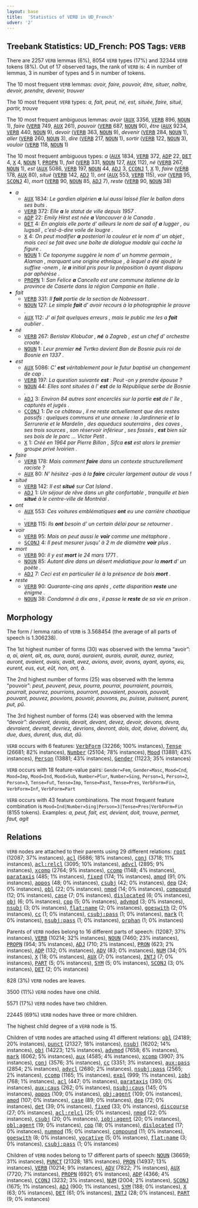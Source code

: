 ```yaml
---
layout: base
title:  'Statistics of VERB in UD_French'
udver: '2'
---
```


## Treebank Statistics: UD_French: POS Tags: `VERB`

There are 2257 `VERB` lemmas (6%), 8054 `VERB` types (17%) and 32344 `VERB` tokens (8%).
Out of 17 observed tags, the rank of `VERB` is: 4 in number of lemmas, 3 in number of types and 5 in number of tokens.

The 10 most frequent `VERB` lemmas: <em>avoir, faire, pouvoir, être, situer, naître, devoir, prendre, devenir, trouver</em>

The 10 most frequent `VERB` types:  <em>a, fait, peut, né, est, située, faire, situé, partir, trouve</em>

The 10 most frequent ambiguous lemmas: <em>avoir</em> (<tt><a href="fr-pos-AUX.html">AUX</a></tt> 3356, <tt><a href="fr-pos-VERB.html">VERB</a></tt> 896, <tt><a href="fr-pos-NOUN.html">NOUN</a></tt> 1), <em>faire</em> (<tt><a href="fr-pos-VERB.html">VERB</a></tt> 749, <tt><a href="fr-pos-AUX.html">AUX</a></tt> 261), <em>pouvoir</em> (<tt><a href="fr-pos-VERB.html">VERB</a></tt> 687, <tt><a href="fr-pos-NOUN.html">NOUN</a></tt> 90), <em>être</em> (<tt><a href="fr-pos-AUX.html">AUX</a></tt> 9234, <tt><a href="fr-pos-VERB.html">VERB</a></tt> 440, <tt><a href="fr-pos-NOUN.html">NOUN</a></tt> 9), <em>devoir</em> (<tt><a href="fr-pos-VERB.html">VERB</a></tt> 363, <tt><a href="fr-pos-NOUN.html">NOUN</a></tt> 9), <em>devenir</em> (<tt><a href="fr-pos-VERB.html">VERB</a></tt> 284, <tt><a href="fr-pos-NOUN.html">NOUN</a></tt> 1), <em>aller</em> (<tt><a href="fr-pos-VERB.html">VERB</a></tt> 260, <tt><a href="fr-pos-NOUN.html">NOUN</a></tt> 3), <em>dire</em> (<tt><a href="fr-pos-VERB.html">VERB</a></tt> 217, <tt><a href="fr-pos-NOUN.html">NOUN</a></tt> 1), <em>sortir</em> (<tt><a href="fr-pos-VERB.html">VERB</a></tt> 122, <tt><a href="fr-pos-NOUN.html">NOUN</a></tt> 3), <em>vouloir</em> (<tt><a href="fr-pos-VERB.html">VERB</a></tt> 118, <tt><a href="fr-pos-NOUN.html">NOUN</a></tt> 1)

The 10 most frequent ambiguous types:  <em>a</em> (<tt><a href="fr-pos-AUX.html">AUX</a></tt> 1834, <tt><a href="fr-pos-VERB.html">VERB</a></tt> 372, <tt><a href="fr-pos-ADP.html">ADP</a></tt> 22, <tt><a href="fr-pos-DET.html">DET</a></tt> 4, <tt><a href="fr-pos-X.html">X</a></tt> 4, <tt><a href="fr-pos-NOUN.html">NOUN</a></tt> 1, <tt><a href="fr-pos-PROPN.html">PROPN</a></tt> 1), <em>fait</em> (<tt><a href="fr-pos-VERB.html">VERB</a></tt> 331, <tt><a href="fr-pos-NOUN.html">NOUN</a></tt> 127, <tt><a href="fr-pos-AUX.html">AUX</a></tt> 112), <em>né</em> (<tt><a href="fr-pos-VERB.html">VERB</a></tt> 267, <tt><a href="fr-pos-NOUN.html">NOUN</a></tt> 1), <em>est</em> (<tt><a href="fr-pos-AUX.html">AUX</a></tt> 5086, <tt><a href="fr-pos-VERB.html">VERB</a></tt> 197, <tt><a href="fr-pos-NOUN.html">NOUN</a></tt> 44, <tt><a href="fr-pos-ADJ.html">ADJ</a></tt> 3, <tt><a href="fr-pos-CCONJ.html">CCONJ</a></tt> 1, <tt><a href="fr-pos-X.html">X</a></tt> 1), <em>faire</em> (<tt><a href="fr-pos-VERB.html">VERB</a></tt> 178, <tt><a href="fr-pos-AUX.html">AUX</a></tt> 80), <em>situé</em> (<tt><a href="fr-pos-VERB.html">VERB</a></tt> 142, <tt><a href="fr-pos-ADJ.html">ADJ</a></tt> 1), <em>ont</em> (<tt><a href="fr-pos-AUX.html">AUX</a></tt> 553, <tt><a href="fr-pos-VERB.html">VERB</a></tt> 115), <em>voir</em> (<tt><a href="fr-pos-VERB.html">VERB</a></tt> 95, <tt><a href="fr-pos-SCONJ.html">SCONJ</a></tt> 4), <em>mort</em> (<tt><a href="fr-pos-VERB.html">VERB</a></tt> 90, <tt><a href="fr-pos-NOUN.html">NOUN</a></tt> 85, <tt><a href="fr-pos-ADJ.html">ADJ</a></tt> 7), <em>reste</em> (<tt><a href="fr-pos-VERB.html">VERB</a></tt> 90, <tt><a href="fr-pos-NOUN.html">NOUN</a></tt> 38)


* <em>a</em>
  * <tt><a href="fr-pos-AUX.html">AUX</a></tt> 1834: <em>Le gardien algérien <b>a</b> lui aussi laissé filer le ballon dans ses buts .</em>
  * <tt><a href="fr-pos-VERB.html">VERB</a></tt> 372: <em>Elle <b>a</b> le statut de ville depuis 1957 .</em>
  * <tt><a href="fr-pos-ADP.html">ADP</a></tt> 22: <em>Emily Hirst est née <b>a</b> Vancouver à le Canada .</em>
  * <tt><a href="fr-pos-DET.html">DET</a></tt> 4: <em>En anglais elle porte d' ailleurs le nom de sail of <b>a</b> lugger , ou lugsail , c'est-à-dire voile de lougre .</em>
  * <tt><a href="fr-pos-X.html">X</a></tt> 4: <em>On peut modifier <b>a</b> posteriori la couleur et le nom d' un objet , mais ceci se fait avec une boîte de dialogue modale qui cache la figure .</em>
  * <tt><a href="fr-pos-NOUN.html">NOUN</a></tt> 1: <em>Ce toponyme suggère le nom d' un homme germain , Alaman , marquant une origine ethnique , à lequel a été ajouté le suffixe -onem , le <b>a</b> initial pris pour la préposition à ayant disparu par aphérèse .</em>
  * <tt><a href="fr-pos-PROPN.html">PROPN</a></tt> 1: <em>San Felice <b>a</b> Cancello est une commune italienne de la province de Caserte dans la région Campanie en Italie .</em>
* <em>fait</em>
  * <tt><a href="fr-pos-VERB.html">VERB</a></tt> 331: <em>Il <b>fait</b> partie de la section de Nobressart .</em>
  * <tt><a href="fr-pos-NOUN.html">NOUN</a></tt> 127: <em>Le simple <b>fait</b> d' avoir recours à la photographie le prouve .</em>
  * <tt><a href="fr-pos-AUX.html">AUX</a></tt> 112: <em>J' ai fait quelques erreurs , mais le public me les a <b>fait</b> oublier .</em>
* <em>né</em>
  * <tt><a href="fr-pos-VERB.html">VERB</a></tt> 267: <em>Berislav Klobučar , <b>né</b> à Zagreb , est un chef d' orchestre croate .</em>
  * <tt><a href="fr-pos-NOUN.html">NOUN</a></tt> 1: <em>Leur premier <b>né</b> Tvrtko devient Ban de Bosnie puis roi de Bosnie en 1337 .</em>
* <em>est</em>
  * <tt><a href="fr-pos-AUX.html">AUX</a></tt> 5086: <em>C' <b>est</b> véritablement pour le futur baptisé un changement de cap .</em>
  * <tt><a href="fr-pos-VERB.html">VERB</a></tt> 197: <em>La question suivante <b>est</b> : Peut -on y prendre épouse ?</em>
  * <tt><a href="fr-pos-NOUN.html">NOUN</a></tt> 44: <em>Elles sont situées à l' <b>est</b> de la République serbe de Bosnie .</em>
  * <tt><a href="fr-pos-ADJ.html">ADJ</a></tt> 3: <em>Environ 84 autres sont encerclés sur la partie <b>est</b> de l' île , capturés et jugés .</em>
  * <tt><a href="fr-pos-CCONJ.html">CCONJ</a></tt> 1: <em>De ce château , il ne reste actuellement que des restes passifs : quelques communs et une annexe : la Jardinnerie et la Serrurerie et le Mardelin , des aqueducs souterrains , des caves , ses trois sources , son réservoir inférieur , ses fossés , <b>est</b> bien sûr ses bois de le parc ... Victor Petit .</em>
  * <tt><a href="fr-pos-X.html">X</a></tt> 1: <em>Créé en 1964 par Pierre Billon , Sifca <b>est</b> est alors le premier groupe privé Ivoirien .</em>
* <em>faire</em>
  * <tt><a href="fr-pos-VERB.html">VERB</a></tt> 178: <em>Mais comment <b>faire</b> dans un contexte structurellement raciste ?</em>
  * <tt><a href="fr-pos-AUX.html">AUX</a></tt> 80: <em>N' hésitez -pas à la <b>faire</b> circuler largement autour de vous !</em>
* <em>situé</em>
  * <tt><a href="fr-pos-VERB.html">VERB</a></tt> 142: <em>Il est <b>situé</b> sur Cat Island .</em>
  * <tt><a href="fr-pos-ADJ.html">ADJ</a></tt> 1: <em>Un séjour de rêve dans un gîte confortable , tranquille et bien <b>situé</b> à le centre-ville de Montréal .</em>
* <em>ont</em>
  * <tt><a href="fr-pos-AUX.html">AUX</a></tt> 553: <em>Ces voitures emblématiques <b>ont</b> eu une carrière chaotique .</em>
  * <tt><a href="fr-pos-VERB.html">VERB</a></tt> 115: <em>Ils <b>ont</b> besoin d' un certain délai pour se retourner .</em>
* <em>voir</em>
  * <tt><a href="fr-pos-VERB.html">VERB</a></tt> 95: <em>Mais on peut aussi le <b>voir</b> comme une métaphore .</em>
  * <tt><a href="fr-pos-SCONJ.html">SCONJ</a></tt> 4: <em>Il peut mesurer jusqu' à 2 m de diamètre <b>voir</b> plus .</em>
* <em>mort</em>
  * <tt><a href="fr-pos-VERB.html">VERB</a></tt> 90: <em>Il y est <b>mort</b> le 24 mars 1771 .</em>
  * <tt><a href="fr-pos-NOUN.html">NOUN</a></tt> 85: <em>Autant dire dans un désert médiatique pour la <b>mort</b> d' un poète .</em>
  * <tt><a href="fr-pos-ADJ.html">ADJ</a></tt> 7: <em>Ceci est en particulier lié à la présence de bois <b>mort</b> .</em>
* <em>reste</em>
  * <tt><a href="fr-pos-VERB.html">VERB</a></tt> 90: <em>Quarante-cinq ans après , cette disparition <b>reste</b> une énigme .</em>
  * <tt><a href="fr-pos-NOUN.html">NOUN</a></tt> 38: <em>Condamné à dix ans , il passe le <b>reste</b> de sa vie en prison .</em>

## Morphology

The form / lemma ratio of `VERB` is 3.568454 (the average of all parts of speech is 1.306238).

The 1st highest number of forms (30) was observed with the lemma “avoir”: <em>a, ai, aient, ait, as, aura, aurai, auraient, aurais, aurait, aurez, auriez, auront, avaient, avais, avait, avez, avions, avoir, avons, ayant, ayons, eu, eurent, eus, eut, eût, non, ont, à</em>.

The 2nd highest number of forms (25) was observed with the lemma “pouvoir”: <em>peut, peuvent, peux, pourra, pourrai, pourraient, pourrais, pourrait, pourrez, pourrions, pourront, pouvaient, pouvais, pouvait, pouvant, pouvez, pouvions, pouvoir, pouvons, pu, puisse, puissent, purent, put, pû</em>.

The 3rd highest number of forms (24) was observed with the lemma “devoir”: <em>devaient, devais, devait, devant, devez, devoir, devons, devra, devraient, devrait, devriez, devrions, devront, dois, doit, doive, doivent, du, due, dues, durent, dus, dut, dû</em>.

`VERB` occurs with 6 features: <tt><a href="fr-feat-VerbForm.html">VerbForm</a></tt> (32266; 100% instances), <tt><a href="fr-feat-Tense.html">Tense</a></tt> (26681; 82% instances), <tt><a href="fr-feat-Number.html">Number</a></tt> (25104; 78% instances), <tt><a href="fr-feat-Mood.html">Mood</a></tt> (13881; 43% instances), <tt><a href="fr-feat-Person.html">Person</a></tt> (13881; 43% instances), <tt><a href="fr-feat-Gender.html">Gender</a></tt> (11223; 35% instances)

`VERB` occurs with 18 feature-value pairs: `Gender=Fem`, `Gender=Masc`, `Mood=Cnd`, `Mood=Imp`, `Mood=Ind`, `Mood=Sub`, `Number=Plur`, `Number=Sing`, `Person=1`, `Person=2`, `Person=3`, `Tense=Fut`, `Tense=Imp`, `Tense=Past`, `Tense=Pres`, `VerbForm=Fin`, `VerbForm=Inf`, `VerbForm=Part`

`VERB` occurs with 43 feature combinations.
The most frequent feature combination is `Mood=Ind|Number=Sing|Person=3|Tense=Pres|VerbForm=Fin` (8155 tokens).
Examples: <em>a, peut, fait, est, devient, doit, trouve, permet, faut, agit</em>


## Relations

`VERB` nodes are attached to their parents using 29 different relations: <tt><a href="fr-dep-root.html">root</a></tt> (12087; 37% instances), <tt><a href="fr-dep-acl.html">acl</a></tt> (5686; 18% instances), <tt><a href="fr-dep-conj.html">conj</a></tt> (3718; 11% instances), <tt><a href="fr-dep-acl-relcl.html">acl:relcl</a></tt> (3095; 10% instances), <tt><a href="fr-dep-advcl.html">advcl</a></tt> (2895; 9% instances), <tt><a href="fr-dep-xcomp.html">xcomp</a></tt> (2764; 9% instances), <tt><a href="fr-dep-ccomp.html">ccomp</a></tt> (1148; 4% instances), <tt><a href="fr-dep-parataxis.html">parataxis</a></tt> (485; 1% instances), <tt><a href="fr-dep-fixed.html">fixed</a></tt> (174; 1% instances), <tt><a href="fr-dep-amod.html">amod</a></tt> (91; 0% instances), <tt><a href="fr-dep-appos.html">appos</a></tt> (48; 0% instances), <tt><a href="fr-dep-csubj.html">csubj</a></tt> (42; 0% instances), <tt><a href="fr-dep-dep.html">dep</a></tt> (24; 0% instances), <tt><a href="fr-dep-obl.html">obl</a></tt> (22; 0% instances), <tt><a href="fr-dep-nmod.html">nmod</a></tt> (14; 0% instances), <tt><a href="fr-dep-compound.html">compound</a></tt> (12; 0% instances), <tt><a href="fr-dep-case.html">case</a></tt> (7; 0% instances), <tt><a href="fr-dep-dislocated.html">dislocated</a></tt> (6; 0% instances), <tt><a href="fr-dep-obj.html">obj</a></tt> (6; 0% instances), <tt><a href="fr-dep-cop.html">cop</a></tt> (5; 0% instances), <tt><a href="fr-dep-advmod.html">advmod</a></tt> (3; 0% instances), <tt><a href="fr-dep-nsubj.html">nsubj</a></tt> (3; 0% instances), <tt><a href="fr-dep-flat-name.html">flat:name</a></tt> (2; 0% instances), <tt><a href="fr-dep-goeswith.html">goeswith</a></tt> (2; 0% instances), <tt><a href="fr-dep-cc.html">cc</a></tt> (1; 0% instances), <tt><a href="fr-dep-csubj-pass.html">csubj:pass</a></tt> (1; 0% instances), <tt><a href="fr-dep-mark.html">mark</a></tt> (1; 0% instances), <tt><a href="fr-dep-nsubj-pass.html">nsubj:pass</a></tt> (1; 0% instances), <tt><a href="fr-dep-orphan.html">orphan</a></tt> (1; 0% instances)

Parents of `VERB` nodes belong to 16 different parts of speech:  (12087; 37% instances), <tt><a href="fr-pos-VERB.html">VERB</a></tt> (10214; 32% instances), <tt><a href="fr-pos-NOUN.html">NOUN</a></tt> (7460; 23% instances), <tt><a href="fr-pos-PROPN.html">PROPN</a></tt> (954; 3% instances), <tt><a href="fr-pos-ADJ.html">ADJ</a></tt> (710; 2% instances), <tt><a href="fr-pos-PRON.html">PRON</a></tt> (623; 2% instances), <tt><a href="fr-pos-ADP.html">ADP</a></tt> (132; 0% instances), <tt><a href="fr-pos-ADV.html">ADV</a></tt> (83; 0% instances), <tt><a href="fr-pos-NUM.html">NUM</a></tt> (34; 0% instances), <tt><a href="fr-pos-X.html">X</a></tt> (18; 0% instances), <tt><a href="fr-pos-AUX.html">AUX</a></tt> (7; 0% instances), <tt><a href="fr-pos-INTJ.html">INTJ</a></tt> (7; 0% instances), <tt><a href="fr-pos-PART.html">PART</a></tt> (5; 0% instances), <tt><a href="fr-pos-SYM.html">SYM</a></tt> (5; 0% instances), <tt><a href="fr-pos-SCONJ.html">SCONJ</a></tt> (3; 0% instances), <tt><a href="fr-pos-DET.html">DET</a></tt> (2; 0% instances)

828 (3%) `VERB` nodes are leaves.

3500 (11%) `VERB` nodes have one child.

5571 (17%) `VERB` nodes have two children.

22445 (69%) `VERB` nodes have three or more children.

The highest child degree of a `VERB` node is 15.

Children of `VERB` nodes are attached using 41 different relations: <tt><a href="fr-dep-obl.html">obl</a></tt> (24189; 20% instances), <tt><a href="fr-dep-punct.html">punct</a></tt> (21327; 18% instances), <tt><a href="fr-dep-nsubj.html">nsubj</a></tt> (16202; 14% instances), <tt><a href="fr-dep-obj.html">obj</a></tt> (14223; 12% instances), <tt><a href="fr-dep-advmod.html">advmod</a></tt> (7658; 6% instances), <tt><a href="fr-dep-mark.html">mark</a></tt> (6062; 5% instances), <tt><a href="fr-dep-aux.html">aux</a></tt> (4585; 4% instances), <tt><a href="fr-dep-xcomp.html">xcomp</a></tt> (3907; 3% instances), <tt><a href="fr-dep-conj.html">conj</a></tt> (3576; 3% instances), <tt><a href="fr-dep-cc.html">cc</a></tt> (3351; 3% instances), <tt><a href="fr-dep-aux-pass.html">aux:pass</a></tt> (2854; 2% instances), <tt><a href="fr-dep-advcl.html">advcl</a></tt> (2680; 2% instances), <tt><a href="fr-dep-nsubj-pass.html">nsubj:pass</a></tt> (2565; 2% instances), <tt><a href="fr-dep-ccomp.html">ccomp</a></tt> (1165; 1% instances), <tt><a href="fr-dep-expl.html">expl</a></tt> (999; 1% instances), <tt><a href="fr-dep-iobj.html">iobj</a></tt> (768; 1% instances), <tt><a href="fr-dep-acl.html">acl</a></tt> (447; 0% instances), <tt><a href="fr-dep-parataxis.html">parataxis</a></tt> (393; 0% instances), <tt><a href="fr-dep-aux-caus.html">aux:caus</a></tt> (262; 0% instances), <tt><a href="fr-dep-nsubj-caus.html">nsubj:caus</a></tt> (145; 0% instances), <tt><a href="fr-dep-appos.html">appos</a></tt> (109; 0% instances), <tt><a href="fr-dep-obj-agent.html">obj:agent</a></tt> (109; 0% instances), <tt><a href="fr-dep-amod.html">amod</a></tt> (107; 0% instances), <tt><a href="fr-dep-case.html">case</a></tt> (89; 0% instances), <tt><a href="fr-dep-dep.html">dep</a></tt> (72; 0% instances), <tt><a href="fr-dep-det.html">det</a></tt> (39; 0% instances), <tt><a href="fr-dep-fixed.html">fixed</a></tt> (33; 0% instances), <tt><a href="fr-dep-discourse.html">discourse</a></tt> (27; 0% instances), <tt><a href="fr-dep-acl-relcl.html">acl:relcl</a></tt> (25; 0% instances), <tt><a href="fr-dep-nmod.html">nmod</a></tt> (22; 0% instances), <tt><a href="fr-dep-csubj.html">csubj</a></tt> (20; 0% instances), <tt><a href="fr-dep-iobj-agent.html">iobj:agent</a></tt> (20; 0% instances), <tt><a href="fr-dep-obl-agent.html">obl:agent</a></tt> (19; 0% instances), <tt><a href="fr-dep-cop.html">cop</a></tt> (18; 0% instances), <tt><a href="fr-dep-dislocated.html">dislocated</a></tt> (17; 0% instances), <tt><a href="fr-dep-nummod.html">nummod</a></tt> (15; 0% instances), <tt><a href="fr-dep-compound.html">compound</a></tt> (11; 0% instances), <tt><a href="fr-dep-goeswith.html">goeswith</a></tt> (8; 0% instances), <tt><a href="fr-dep-vocative.html">vocative</a></tt> (5; 0% instances), <tt><a href="fr-dep-flat-name.html">flat:name</a></tt> (3; 0% instances), <tt><a href="fr-dep-csubj-pass.html">csubj:pass</a></tt> (1; 0% instances)

Children of `VERB` nodes belong to 17 different parts of speech: <tt><a href="fr-pos-NOUN.html">NOUN</a></tt> (36659; 31% instances), <tt><a href="fr-pos-PUNCT.html">PUNCT</a></tt> (21328; 18% instances), <tt><a href="fr-pos-PRON.html">PRON</a></tt> (14937; 13% instances), <tt><a href="fr-pos-VERB.html">VERB</a></tt> (10214; 9% instances), <tt><a href="fr-pos-ADV.html">ADV</a></tt> (7822; 7% instances), <tt><a href="fr-pos-AUX.html">AUX</a></tt> (7720; 7% instances), <tt><a href="fr-pos-PROPN.html">PROPN</a></tt> (6921; 6% instances), <tt><a href="fr-pos-ADP.html">ADP</a></tt> (4366; 4% instances), <tt><a href="fr-pos-CCONJ.html">CCONJ</a></tt> (3232; 3% instances), <tt><a href="fr-pos-NUM.html">NUM</a></tt> (2004; 2% instances), <tt><a href="fr-pos-SCONJ.html">SCONJ</a></tt> (1675; 1% instances), <tt><a href="fr-pos-ADJ.html">ADJ</a></tt> (900; 1% instances), <tt><a href="fr-pos-SYM.html">SYM</a></tt> (188; 0% instances), <tt><a href="fr-pos-X.html">X</a></tt> (63; 0% instances), <tt><a href="fr-pos-DET.html">DET</a></tt> (61; 0% instances), <tt><a href="fr-pos-INTJ.html">INTJ</a></tt> (28; 0% instances), <tt><a href="fr-pos-PART.html">PART</a></tt> (9; 0% instances)

